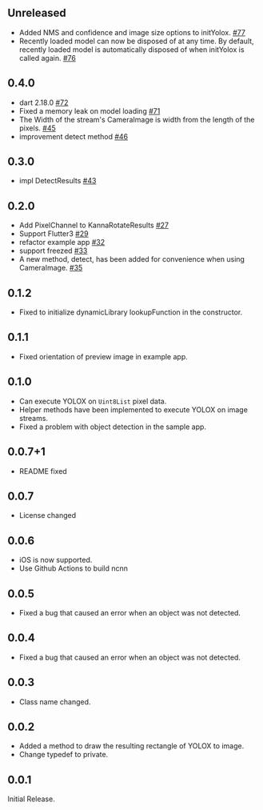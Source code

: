 ## Unreleased

- Added NMS and confidence and image size options to initYolox. [#77](https://github.com/KoheiKanagu/ncnn_yolox_flutter/pull/77)
- Recently loaded model can now be disposed of at any time. By default, recently loaded model is automatically disposed of when initYolox is called again. [#76](https://github.com/KoheiKanagu/ncnn_yolox_flutter/pull/)

## 0.4.0

- dart 2.18.0 [#72](https://github.com/KoheiKanagu/ncnn_yolox_flutter/issues/72)
- Fixed a memory leak on model loading [#71](https://github.com/KoheiKanagu/ncnn_yolox_flutter/issues/71)
- The Width of the stream's CameraImage is width from the length of the pixels. [#45](https://github.com/KoheiKanagu/ncnn_yolox_flutter/issues/45)
- improvement detect method [#46](https://github.com/KoheiKanagu/ncnn_yolox_flutter/issues/46)

## 0.3.0

- impl DetectResults [#43](https://github.com/KoheiKanagu/ncnn_yolox_flutter/issues/43)

## 0.2.0

- Add PixelChannel to KannaRotateResults [#27](https://github.com/KoheiKanagu/ncnn_yolox_flutter/issues/27)
- Support Flutter3 [#29](https://github.com/KoheiKanagu/ncnn_yolox_flutter/issues/29)
- refactor example app [#32](https://github.com/KoheiKanagu/ncnn_yolox_flutter/issues/32)
- support freezed [#33](https://github.com/KoheiKanagu/ncnn_yolox_flutter/issues/33)
- A new method, detect, has been added for convenience when using CameraImage. [#35](https://github.com/KoheiKanagu/ncnn_yolox_flutter/issues/35)

## 0.1.2

- Fixed to initialize dynamicLibrary lookupFunction in the constructor.

## 0.1.1

- Fixed orientation of preview image in example app.

## 0.1.0

- Can execute YOLOX on `Uint8List` pixel data.
- Helper methods have been implemented to execute YOLOX on image streams.
- Fixed a problem with object detection in the sample app.

## 0.0.7+1

- README fixed

## 0.0.7

- License changed

## 0.0.6

- iOS is now supported.
- Use Github Actions to build ncnn

## 0.0.5

- Fixed a bug that caused an error when an object was not detected.

## 0.0.4

- Fixed a bug that caused an error when an object was not detected.

## 0.0.3

- Class name changed.

## 0.0.2

- Added a method to draw the resulting rectangle of YOLOX to image.
- Change typedef to private.

## 0.0.1

Initial Release.
